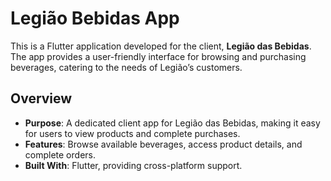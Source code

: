 # Legião Bebidas App

This is a Flutter application developed for the client, **Legião das Bebidas**. The app provides a user-friendly interface for browsing and purchasing beverages, catering to the needs of Legião’s customers.

## Overview

- **Purpose**: A dedicated client app for Legião das Bebidas, making it easy for users to view products and complete purchases.
- **Features**: Browse available beverages, access product details, and complete orders.
- **Built With**: Flutter, providing cross-platform support.
